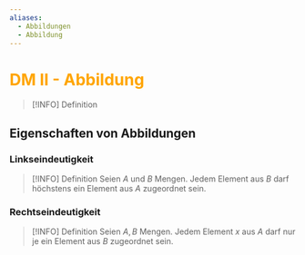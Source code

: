 ```yaml
---
aliases:
  - Abbildungen
  - Abbildung
---
```

# <font color = "orange">DM II - Abbildung</font>
>[!INFO] Definition
>
## Eigenschaften von Abbildungen
### Linkseindeutigkeit
>[!INFO] Definition
>Seien $A$ und $B$ Mengen. Jedem Element aus $B$ darf höchstens ein Element aus $A$ zugeordnet sein. 
### Rechtseindeutigkeit
>[!INFO] Definition
>Seien $A,B$ Mengen. Jedem Element $x$ aus $A$ darf nur je ein Element aus $B$ zugeordnet sein. 